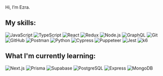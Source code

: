 Hi, I’m Ezra.

## My skills:

![JavaScript](https://img.shields.io/badge/-JavaScript-black?style=flat-square&logo=javascript)
![TypeScript](https://img.shields.io/badge/-TypeScript-black?style=flat-square&logo=typescript)
![React](https://img.shields.io/badge/-React-black?style=flat-square&logo=react)
![Redux](https://img.shields.io/badge/-Redux-black?style=flat-square&logo=redux)
![Node.js](https://img.shields.io/badge/-Node.js-black?style=flat-square&logo=nodedotjs)
![GraphQL](https://img.shields.io/badge/-GraphQL-black?style=flat-square&logo=graphql)
![Git](https://img.shields.io/badge/-Git-black?style=flat-square&logo=git)
![GitHub](https://img.shields.io/badge/-GitHub-181717?style=flat-square&logo=github)
![Postman](https://img.shields.io/badge/Postman-black?style=flat-square&logo=postman)
![Python](https://img.shields.io/badge/-Python-black?style=flat-square&logo=Python)
![Cypress](https://img.shields.io/badge/-Cypress-black?style=flat-square&logo=cypress)
![Puppeteer](https://img.shields.io/badge/-Puppeteer-black?style=flat-square&logo=puppeteer)
![Jest](https://img.shields.io/badge/-Jest-black?style=flat-square&logo=jest)
![k6](https://img.shields.io/badge/-k6-black?style=flat-square&logo=k6)

## What I'm currently learning:

![Next.js](https://img.shields.io/badge/-Next.js-black?style=flat-square&logo=nextdotjs)
![Prisma](https://img.shields.io/badge/-Prisma-black?style=flat-square&logo=prisma)
![Supabase](https://img.shields.io/badge/-Supabase-black?style=flat-square&logo=supabase)
![PostgreSQL](https://img.shields.io/badge/-PostgreSQL-black?style=flat-square&logo=postgresql)
![Express](https://img.shields.io/badge/-Express-black?style=flat-square&logo=express)
![MongoDB](https://img.shields.io/badge/-MongoDB-black?style=flat-square&logo=mongodb)

<!---
ezramizrahi/ezramizrahi is a ✨ special ✨ repository because its `README.md` (this file) appears on your GitHub profile.
You can click the Preview link to take a look at your changes.
--->
